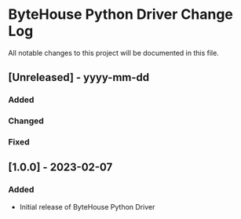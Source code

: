 # ByteHouse Python Driver Change Log
All notable changes to this project will be documented in this file.

## [Unreleased] - yyyy-mm-dd

### Added

### Changed

### Fixed

## [1.0.0] - 2023-02-07

### Added
- Initial release of ByteHouse Python Driver
